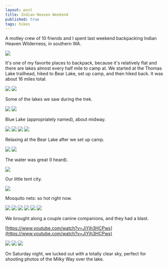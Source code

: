 ```yaml
---
layout: post
title: Indian Heaven Weekend
published: true
tags: hikes
---
```

A motley crew of 10 friends and I spent last weekend backpacking Indian Heaven Wilderness, in southern WA.

![]({{site.cdn_path}}/2016/08/10/1.png)

It's one of my favorite places to backpack, because it's relatively flat and there are lakes almost every half mile to camp at. We started at the Thomas Lake trailhead, hiked to Bear Lake, set up camp, and then hiked back. It was about 16 miles total.

![]({{site.cdn_path}}/2016/08/10/2.jpg)
![]({{site.cdn_path}}/2016/08/10/3.jpg)

Some of the lakes we saw during the trek.

![]({{site.cdn_path}}/2016/08/10/4.jpg)
![]({{site.cdn_path}}/2016/08/10/5.jpg)

Blue Lake (appropriately named), about midway.


![]({{site.cdn_path}}/2016/08/10/6.jpg)
![]({{site.cdn_path}}/2016/08/10/7.jpg)
![]({{site.cdn_path}}/2016/08/10/8.jpg)
![]({{site.cdn_path}}/2016/08/10/9.jpg)

Relaxing at the Bear Lake after we set up camp.

![]({{site.cdn_path}}/2016/08/10/10.jpg)
![]({{site.cdn_path}}/2016/08/10/11.jpg)

The water was great (I heard).

![]({{site.cdn_path}}/2016/08/10/12.jpg)

Our little tent city.

![]({{site.cdn_path}}/2016/08/10/13.jpg)

Mosquito nets: so hot right now.

![]({{site.cdn_path}}/2016/08/10/14.jpg)
![]({{site.cdn_path}}/2016/08/10/15.jpg)
![]({{site.cdn_path}}/2016/08/10/16.jpg)
![]({{site.cdn_path}}/2016/08/10/17.jpg)
![]({{site.cdn_path}}/2016/08/10/18.jpg)
![]({{site.cdn_path}}/2016/08/10/19.jpg)
 
We brought along a couple canine companions, and they had a blast.

[https://www.youtube.com/watch?v=JiYjh3HCPws](https://www.youtube.com/watch?v=JiYjh3HCPws)

![]({{site.cdn_path}}/2016/08/10/20.jpg)
![]({{site.cdn_path}}/2016/08/10/21.jpg)
![]({{site.cdn_path}}/2016/08/10/22.jpg)

On Saturday night, we lucked out with a totally clear sky, perfect for shooting photos of the Milky Way over the lake.
